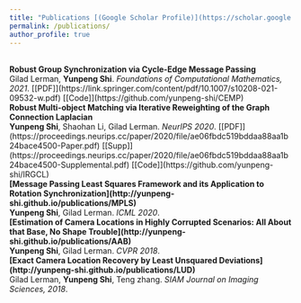 ```yaml
---
title: "Publications [(Google Scholar Profile)](https://scholar.google.com/citations?user=0C9Hu_MAAAAJ&hl=en)"
permalink: /publications/
author_profile: true
---
```

<br>
<b>Robust Group Synchronization via Cycle-Edge Message Passing</b> <br> 
Gilad Lerman, <b>Yunpeng Shi</b>.
<i>Foundations of Computational Mathematics, 2021</i>. 
[[PDF]](https://link.springer.com/content/pdf/10.1007/s10208-021-09532-w.pdf) [[Code]](https://github.com/yunpeng-shi/CEMP)

<br>
<b>Robust Multi-object Matching via Iterative Reweighting of the Graph Connection Laplacian</b> <br> 
<b>Yunpeng Shi</b>, Shaohan Li, Gilad Lerman.
<i>NeurIPS 2020</i>. [[PDF]](https://proceedings.neurips.cc/paper/2020/file/ae06fbdc519bddaa88aa1b24bace4500-Paper.pdf) [[Supp]](https://proceedings.neurips.cc/paper/2020/file/ae06fbdc519bddaa88aa1b24bace4500-Supplemental.pdf) [[Code]](https://github.com/yunpeng-shi/IRGCL)


<br>
<b>[Message Passing Least Squares Framework and its Application to Rotation Synchronization](http://yunpeng-shi.github.io/publications/MPLS)</b> <br> 
<b>Yunpeng Shi</b>, Gilad Lerman.
<i>ICML 2020</i>.

<br>
<b>[Estimation of Camera Locations in Highly Corrupted Scenarios: All About that Base, No Shape Trouble](http://yunpeng-shi.github.io/publications/AAB)</b> <br> 
<b>Yunpeng Shi</b>, Gilad Lerman.
<i>CVPR 2018</i>.

<br>
<b>[Exact Camera Location Recovery by Least Unsquared Deviations](http://yunpeng-shi.github.io/publications/LUD)</b> <br> 
Gilad Lerman, <b>Yunpeng Shi</b>, Teng zhang.
<i>SIAM Journal on Imaging Sciences, 2018</i>.
